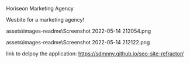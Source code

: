 Horiseon Marketing Agency

Wesbite for a marketing agency!

assets\images-readme\Screenshot 2022-05-14 212054.png

assets\images-readme\Screenshot 2022-05-14 212122.png


link to delpoy the application: https://sdmnny.github.io/seo-site-refractor/

